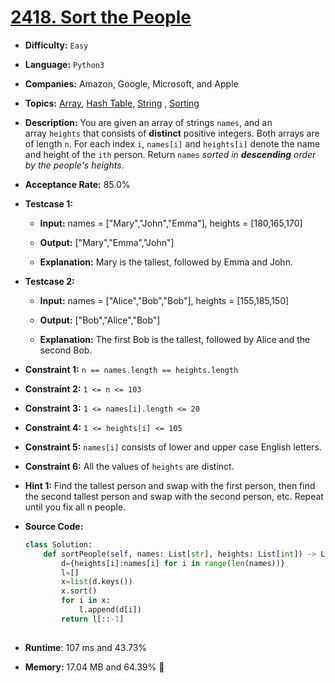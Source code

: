 # [2418. Sort the People](https://leetcode.com/problems/sort-the-people/)

- **Difficulty:** `Easy`

- **Language:** `Python3`  

- **Companies:** Amazon, Google, Microsoft, and Apple 

- **Topics:** [Array](https://leetcode.com/tag/array/), [Hash Table](https://leetcode.com/tag/hash-table/), [String](https://leetcode.com/tag/string/) , [Sorting](https://leetcode.com/tag/sorting/) 

- **Description:** You are given an array of strings `names`, and an array `heights` that consists of **distinct** positive integers. Both arrays are of length `n`. For each index `i`, `names[i]` and `heights[i]` denote the name and height of the `ith` person. Return `names` *sorted in **descending** order by the people's heights*.

- **Acceptance Rate:** 85.0%

- **Testcase 1:**
  
  - **Input:** names = ["Mary","John","Emma"], heights = [180,165,170]
  
  - **Output:** ["Mary","Emma","John"]
  
  - **Explanation:** Mary is the tallest, followed by Emma and John.

- **Testcase 2:**
  
  - **Input:** names = ["Alice","Bob","Bob"], heights = [155,185,150]
  
  - **Output:** ["Bob","Alice","Bob"]
  
  - **Explanation:** The first Bob is the tallest, followed by Alice and the second Bob.

- **Constraint 1:** `n == names.length == heights.length`

- **Constraint 2:** `1 <= n <= 103`

- **Constraint 3:** `1 <= names[i].length <= 20`

- **Constraint 4:** `1 <= heights[i] <= 105`

- **Constraint 5:** `names[i]` consists of lower and upper case English letters.

- **Constraint 6:** All the values of `heights` are distinct.

- **Hint 1:** Find the tallest person and swap with the first person, then find the second tallest person and swap with the second person, etc. Repeat until you fix all n people.

- **Source Code:**
  
  ```python
  class Solution:
      def sortPeople(self, names: List[str], heights: List[int]) -> List[str]:
          d={heights[i]:names[i] for i in range(len(names))}
          l=[]
          x=list(d.keys())
          x.sort()
          for i in x:
              l.append(d[i])
          return l[::-1]
          
  ```

- **Runtime**: 107 ms and 43.73%

- **Memory:** 17.04 MB and 64.39% 👏

